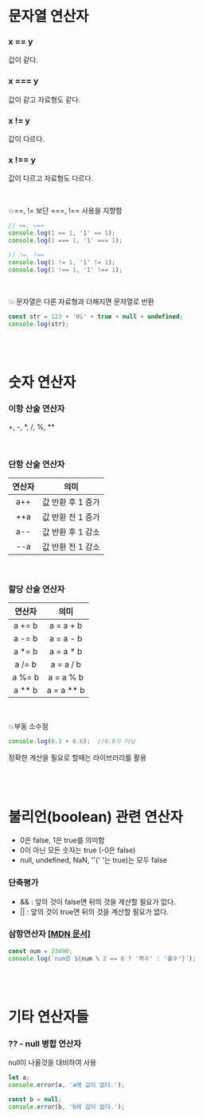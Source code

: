 # 문자열 연산자
### x == y

값이 같다.

### x === y

값이 같고 자료형도 같다.

### x != y

값이 다르다.

### x !== y

값이 다르고 자료형도 다르다.

<br/>

💥==, != 보단 ===, !== 사용을 지향함
``` javascript
// ==, ===
console.log(1 == 1, '1' == 1);
console.log(1 === 1, '1' === 1);

// !=, !==
console.log(1 != 1, '1' != 1);
console.log(1 !== 1, '1' !== 1);
```

<br/>

💥 문자열은 다른 자료형과 더해지면 문자열로 반환
``` javascript
const str = 123 + 'Hi' + true + null + undefined;
console.log(str);
```
<br/>
<br/>

# 숫자 연산자

### 이항 산술 연산자
+, -, *, /, %, **

<br/>

### 단항 산술 연산자
|연산자| 의미|
|:---:|:----------------:|
| a++ | 값 반환 후 1 증가 |
| ++a | 값 반환 전 1 증가 |
| a-- | 값 반환 후 1 감소 |
| --a | 값 반환 전 1 감소 |

<br/>

### 할당 산술 연산자
|연산자| 의미|
|:------:|:---------:|
| a += b | a = a + b |
| a -= b | a = a - b |
| a *= b | a = a * b |
| a /= b | a = a / b |
| a %= b | a = a % b |
| a ** b | a = a ** b |

<br/>

💥부동 소수점

``` javascript
console.log(0.3 + 0.6);  //0.9가 아님
```
정확한 계산을 필요로 할때는 라이브러리를 활용

<br/>

<br/>

# 불리언(boolean) 관련 연산자
- 0은 false, 1은 true를 의미함
- 0이 아닌 모든 숫자는 true (-0은 false)
- null, undefined, NaN, ''(' '는 true)는 모두 false
  
### 단축평가
- && : 앞의 것이 false면 뒤의 것을 계산할 필요가 없다.
- || : 앞의 것이 true면 뒤의 것을 계산할 필요가 없다.

### 삼항연산자 [[MDN 문서]](https://developer.mozilla.org/ko/docs/Web/JavaScript/Reference/Operators/Conditional_Operator)
``` javascript
const num = 23490;
console.log(`num은 ${num % 2 == 0 ? '짝수' : '홀수'}`);
```
<br/>

<br/>

# 기타 연산자들
### ?? - null 병합 연산자
null이 나올것을 대비하여 사용
``` javascript
let a;
console.error(a, 'a에 값이 없다.');

const b = null;
console.error(b, 'b에 값이 없다.');
```


